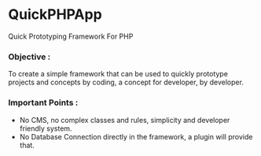 # QuickPHPApp

Quick Prototyping Framework For PHP

### Objective : 
To create a simple framework that can be used to quickly prototype projects and concepts by coding, a concept for developer, by developer.

### Important Points : 
- No CMS, no complex classes and rules, simplicity and developer friendly system.
- No Database Connection directly in the framework, a plugin will provide that.


